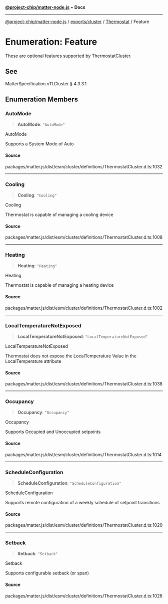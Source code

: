 [**@project-chip/matter-node.js**](../../../../../README.md) • **Docs**

***

[@project-chip/matter-node.js](../../../../../modules.md) / [exports/cluster](../../../README.md) / [Thermostat](../README.md) / Feature

# Enumeration: Feature

These are optional features supported by ThermostatCluster.

## See

MatterSpecification.v11.Cluster § 4.3.3.1

## Enumeration Members

### AutoMode

> **AutoMode**: `"AutoMode"`

AutoMode

Supports a System Mode of Auto

#### Source

packages/matter.js/dist/esm/cluster/definitions/ThermostatCluster.d.ts:1032

***

### Cooling

> **Cooling**: `"Cooling"`

Cooling

Thermostat is capable of managing a cooling device

#### Source

packages/matter.js/dist/esm/cluster/definitions/ThermostatCluster.d.ts:1008

***

### Heating

> **Heating**: `"Heating"`

Heating

Thermostat is capable of managing a heating device

#### Source

packages/matter.js/dist/esm/cluster/definitions/ThermostatCluster.d.ts:1002

***

### LocalTemperatureNotExposed

> **LocalTemperatureNotExposed**: `"LocalTemperatureNotExposed"`

LocalTemperatureNotExposed

Thermostat does not expose the LocalTemperature Value in the LocalTemperature attribute

#### Source

packages/matter.js/dist/esm/cluster/definitions/ThermostatCluster.d.ts:1038

***

### Occupancy

> **Occupancy**: `"Occupancy"`

Occupancy

Supports Occupied and Unoccupied setpoints

#### Source

packages/matter.js/dist/esm/cluster/definitions/ThermostatCluster.d.ts:1014

***

### ScheduleConfiguration

> **ScheduleConfiguration**: `"ScheduleConfiguration"`

ScheduleConfiguration

Supports remote configuration of a weekly schedule of setpoint transitions

#### Source

packages/matter.js/dist/esm/cluster/definitions/ThermostatCluster.d.ts:1020

***

### Setback

> **Setback**: `"Setback"`

Setback

Supports configurable setback (or span)

#### Source

packages/matter.js/dist/esm/cluster/definitions/ThermostatCluster.d.ts:1026

